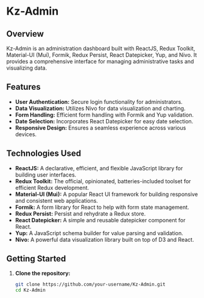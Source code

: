 # Kz-Admin

## Overview

Kz-Admin is an administration dashboard built with ReactJS, Redux Toolkit, Material-UI (Mui), Formik, Redux Persist, React Datepicker, Yup, and Nivo. It provides a comprehensive interface for managing administrative tasks and visualizing data.

## Features

- **User Authentication:** Secure login functionality for administrators.
- **Data Visualization:** Utilizes Nivo for data visualization and charting.
- **Form Handling:** Efficient form handling with Formik and Yup validation.
- **Date Selection:** Incorporates React Datepicker for easy date selection.
- **Responsive Design:** Ensures a seamless experience across various devices.

## Technologies Used

- **ReactJS:** A declarative, efficient, and flexible JavaScript library for building user interfaces.
- **Redux Toolkit:** The official, opinionated, batteries-included toolset for efficient Redux development.
- **Material-UI (Mui):** A popular React UI framework for building responsive and consistent web applications.
- **Formik:** A form library for React to help with form state management.
- **Redux Persist:** Persist and rehydrate a Redux store.
- **React Datepicker:** A simple and reusable datepicker component for React.
- **Yup:** A JavaScript schema builder for value parsing and validation.
- **Nivo:** A powerful data visualization library built on top of D3 and React.

## Getting Started

1. **Clone the repository:**

   ```bash
   git clone https://github.com/your-username/Kz-Admin.git
   cd Kz-Admin
